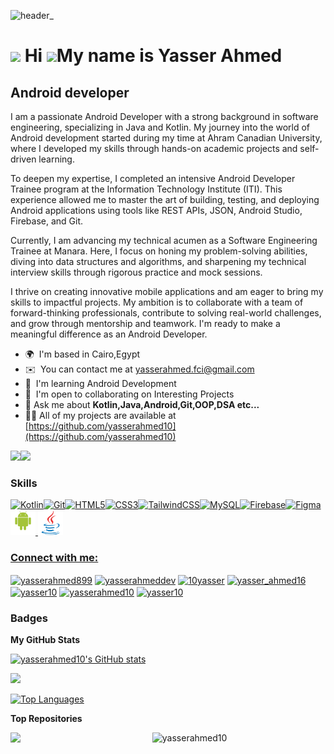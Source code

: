 ![header_](https://user-images.githubusercontent.com/59229510/228429704-22483efd-ac2f-4908-9d9f-d5e72728a011.png)


![](assets/Bottom_up.svg)
Hi ![](https://user-images.githubusercontent.com/18350557/176309783-0785949b-9127-417c-8b55-ab5a4333674e.gif)My name is Yasser Ahmed
====================================================================================================================================

Android developer
-----------------



I am a passionate Android Developer with a strong background in software engineering, specializing in Java and Kotlin. My journey into the world of Android development started during my time at Ahram Canadian University, where I developed my skills through hands-on academic projects and self-driven learning.  

To deepen my expertise, I completed an intensive Android Developer Trainee program at the Information Technology Institute (ITI). This experience allowed me to master the art of building, testing, and deploying Android applications using tools like REST APIs, JSON, Android Studio, Firebase, and Git.  

Currently, I am advancing my technical acumen as a Software Engineering Trainee at Manara. Here, I focus on honing my problem-solving abilities, diving into data structures and algorithms, and sharpening my technical interview skills through rigorous practice and mock sessions.  

I thrive on creating innovative mobile applications and am eager to bring my skills to impactful projects. My ambition is to collaborate with a team of forward-thinking professionals, contribute to solving real-world challenges, and grow through mentorship and teamwork. I'm ready to make a meaningful difference as an Android Developer.
* 🌍  I'm based in Cairo,Egypt
* ✉️  You can contact me at [yasserahmed.fci@gmail.com](mailto:yasserahmed.fci@gmail.com)
* 🧠  I'm learning Android Development
* 🤝  I'm open to collaborating on Interesting Projects
* 💬 Ask me about **Kotlin,Java,Android,Git,OOP,DSA etc...**
* 👨‍💻 All of my projects are available at [https://github.com/yasserahmed10](https://github.com/yasserahmed10)

<a href="https://www.github.com/yasserahmed10" target="_blank" rel="noreferrer"><img
src="https://img.shields.io/github/followers/yasserahmed10?logo=github&style=for-the-badge&color=0891b2&labelColor=1c1917" /></a><a href="https://www.x.com/Yasserahmed899" target="_blank" rel="noreferrer"><img
src="https://img.shields.io/twitter/follow/Yasserahmed899?logo=twitter&style=for-the-badge&color=0891b2&labelColor=1c1917"
/></a>

### Skills


<p align="left">
  </a><a href="https://kotlinlang.org/" target="_blank" rel="noreferrer"><img src="https://raw.githubusercontent.com/danielcranney/readme-generator/main/public/icons/skills/kotlin-colored.svg" width="36" height="36" alt="Kotlin" /></a><a href="https://git-scm.com/" target="_blank" rel="noreferrer"><img src="https://raw.githubusercontent.com/danielcranney/readme-generator/main/public/icons/skills/git-colored.svg" width="36" height="36" alt="Git" /></a><a href="https://developer.mozilla.org/en-US/docs/Glossary/HTML5" target="_blank" rel="noreferrer"><img src="https://raw.githubusercontent.com/danielcranney/readme-generator/main/public/icons/skills/html5-colored.svg" width="36" height="36" alt="HTML5" /></a><a href="https://www.w3.org/TR/CSS/#css" target="_blank" rel="noreferrer"><img src="https://raw.githubusercontent.com/danielcranney/readme-generator/main/public/icons/skills/css3-colored.svg" width="36" height="36" alt="CSS3" /></a><a href="https://tailwindcss.com/" target="_blank" rel="noreferrer"><img src="https://raw.githubusercontent.com/danielcranney/readme-generator/main/public/icons/skills/tailwindcss-colored.svg" width="36" height="36" alt="TailwindCSS" /></a><a href="https://www.mysql.com/" target="_blank" rel="noreferrer"><img src="https://raw.githubusercontent.com/danielcranney/readme-generator/main/public/icons/skills/mysql-colored.svg" width="36" height="36" alt="MySQL" /></a><a href="https://firebase.google.com/" target="_blank" rel="noreferrer"><img src="https://raw.githubusercontent.com/danielcranney/readme-generator/main/public/icons/skills/firebase-colored.svg" width="36" height="36" alt="Firebase" /></a><a href="https://www.figma.com/" target="_blank" rel="noreferrer"><img src="https://raw.githubusercontent.com/danielcranney/readme-generator/main/public/icons/skills/figma-colored.svg" width="36" height="36" alt="Figma" /></a> <a href="https://developer.android.com" target="_blank" rel="noreferrer"> <img src="https://raw.githubusercontent.com/devicons/devicon/master/icons/android/android-original-wordmark.svg" alt="android" width="40" height="40"/> <a href="https://www.java.com" target="_blank" rel="noreferrer"> <img src="https://raw.githubusercontent.com/devicons/devicon/master/icons/java/java-original.svg" alt="java" width="40" height="40"/>

</p>



<h3 align="left">Connect with me:</h3>
<p align="left">
<a href="https://x.com/yasserahmed899" target="blank"><img align="center" src="https://raw.githubusercontent.com/rahuldkjain/github-profile-readme-generator/master/src/images/icons/Social/twitter.svg" alt="yasserahmed899" height="30" width="40" /></a>
<a href="https://linkedin.com/in/yasserahmeddev" target="blank"><img align="center" src="https://raw.githubusercontent.com/rahuldkjain/github-profile-readme-generator/master/src/images/icons/Social/linked-in-alt.svg" alt="yasserahmeddev" height="30" width="40" /></a>
<a href="https://fb.com/10yasser" target="blank"><img align="center" src="https://raw.githubusercontent.com/rahuldkjain/github-profile-readme-generator/master/src/images/icons/Social/facebook.svg" alt="10yasser" height="30" width="40" /></a>
<a href="https://instagram.com/yasser_ahmed16" target="blank"><img align="center" src="https://raw.githubusercontent.com/rahuldkjain/github-profile-readme-generator/master/src/images/icons/Social/instagram.svg" alt="yasser_ahmed16" height="30" width="40" /></a>
<a href="https://medium.com/yasser10" target="blank"><img align="center" src="https://raw.githubusercontent.com/rahuldkjain/github-profile-readme-generator/master/src/images/icons/Social/medium.svg" alt="yasser10" height="30" width="40" /></a>
<a href="https://codeforces.com/profile/yasserahmed10" target="blank"><img align="center" src="https://raw.githubusercontent.com/rahuldkjain/github-profile-readme-generator/master/src/images/icons/Social/codeforces.svg" alt="yasserahmed10" height="30" width="40" /></a>
<a href="https://discord.gg/yasser10" target="blank"><img align="center" src="https://raw.githubusercontent.com/rahuldkjain/github-profile-readme-generator/master/src/images/icons/Social/discord.svg" alt="yasser10" height="30" width="40" /></a>
</p>



### Badges

<b>My GitHub Stats</b>

<a href="http://www.github.com/yasserahmed10"><img src="https://github-readme-stats.vercel.app/api?username=yasserahmed10&show_icons=true&hide=&count_private=true&title_color=0891b2&text_color=ffffff&icon_color=0891b2&bg_color=1c1917&hide_border=true&show_icons=true" alt="yasserahmed10's GitHub stats" /></a>

<a href="http://www.github.com/yasserahmed10"><img src="https://github-readme-streak-stats.herokuapp.com/?user=yasserahmed10&stroke=ffffff&background=1c1917&ring=0891b2&fire=0891b2&currStreakNum=ffffff&currStreakLabel=0891b2&sideNums=ffffff&sideLabels=ffffff&dates=ffffff&hide_border=true" /></a>

<a href="https://github.com/yasserahmed10" align="left"><img src="https://github-readme-stats.vercel.app/api/top-langs/?username=yasserahmed10&langs_count=10&title_color=0891b2&text_color=ffffff&icon_color=0891b2&bg_color=1c1917&hide_border=true&locale=en&custom_title=Top%20%Languages" alt="Top Languages" /></a>

<b>Top Repositories</b>

<div width="100%" align="center"><a href="https://github.com/yasserahmed10/Assiut-University-Training---Newcomers-Kotlin-" align="left"><img align="left" width="45%" src="https://github-readme-stats.vercel.app/api/pin/?username=yasserahmed10&repo=Assiut-University-Training---Newcomers-Kotlin-&title_color=0891b2&text_color=ffffff&icon_color=0891b2&bg_color=1c1917&hide_border=true&locale=en" /></a></div>
<p align="left"> <img src="https://komarev.com/ghpvc/?username=yasserahmed10&label=Profile%20views&color=0e75b6&style=flat" alt="yasserahmed10" /> </p>



<br /><br /><br /><br /><br /><br /><br />
